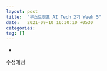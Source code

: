 ```yaml
---
layout: post
title:  "부스트캠프 AI Tech 2기 Week 5"
date:   2021-09-10 16:30:10 +0530
categories: 
tag: []
---
```



-

수정예정